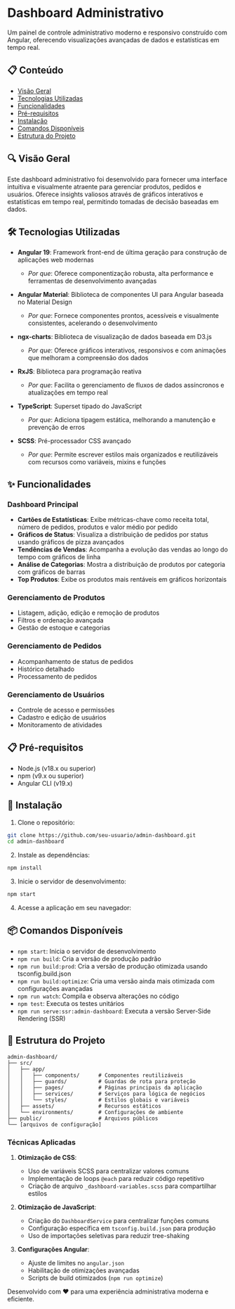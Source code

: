 # Dashboard Administrativo

Um painel de controle administrativo moderno e responsivo construído com Angular, oferecendo visualizações avançadas de dados e estatísticas em tempo real.


## 📋 Conteúdo

- [Visão Geral](#visão-geral)
- [Tecnologias Utilizadas](#tecnologias-utilizadas)
- [Funcionalidades](#funcionalidades)
- [Pré-requisitos](#pré-requisitos)
- [Instalação](#instalação)
- [Comandos Disponíveis](#comandos-disponíveis)
- [Estrutura do Projeto](#estrutura-do-projeto)


## 🔍 Visão Geral

Este dashboard administrativo foi desenvolvido para fornecer uma interface intuitiva e visualmente atraente para gerenciar produtos, pedidos e usuários. Oferece insights valiosos através de gráficos interativos e estatísticas em tempo real, permitindo tomadas de decisão baseadas em dados.

## 🛠️ Tecnologias Utilizadas

- **Angular 19**: Framework front-end de última geração para construção de aplicações web modernas
  - _Por que_: Oferece componentização robusta, alta performance e ferramentas de desenvolvimento avançadas

- **Angular Material**: Biblioteca de componentes UI para Angular baseada no Material Design
  - _Por que_: Fornece componentes prontos, acessíveis e visualmente consistentes, acelerando o desenvolvimento

- **ngx-charts**: Biblioteca de visualização de dados baseada em D3.js
  - _Por que_: Oferece gráficos interativos, responsivos e com animações que melhoram a compreensão dos dados

- **RxJS**: Biblioteca para programação reativa
  - _Por que_: Facilita o gerenciamento de fluxos de dados assíncronos e atualizações em tempo real

- **TypeScript**: Superset tipado do JavaScript
  - _Por que_: Adiciona tipagem estática, melhorando a manutenção e prevenção de erros

- **SCSS**: Pré-processador CSS avançado
  - _Por que_: Permite escrever estilos mais organizados e reutilizáveis com recursos como variáveis, mixins e funções

## ✨ Funcionalidades

### Dashboard Principal
- **Cartões de Estatísticas**: Exibe métricas-chave como receita total, número de pedidos, produtos e valor médio por pedido
- **Gráficos de Status**: Visualiza a distribuição de pedidos por status usando gráficos de pizza avançados
- **Tendências de Vendas**: Acompanha a evolução das vendas ao longo do tempo com gráficos de linha
- **Análise de Categorias**: Mostra a distribuição de produtos por categoria com gráficos de barras
- **Top Produtos**: Exibe os produtos mais rentáveis em gráficos horizontais

### Gerenciamento de Produtos
- Listagem, adição, edição e remoção de produtos
- Filtros e ordenação avançada
- Gestão de estoque e categorias

### Gerenciamento de Pedidos
- Acompanhamento de status de pedidos
- Histórico detalhado
- Processamento de pedidos

### Gerenciamento de Usuários
- Controle de acesso e permissões
- Cadastro e edição de usuários
- Monitoramento de atividades



## 📋 Pré-requisitos

- Node.js (v18.x ou superior)
- npm (v9.x ou superior)
- Angular CLI (v19.x)

## 🚀 Instalação

1. Clone o repositório:
```bash
git clone https://github.com/seu-usuario/admin-dashboard.git
cd admin-dashboard
```

2. Instale as dependências:
```bash
npm install
```

3. Inicie o servidor de desenvolvimento:
```bash
npm start
```

4. Acesse a aplicação em seu navegador:



## 📦 Comandos Disponíveis

- `npm start`: Inicia o servidor de desenvolvimento
- `npm run build`: Cria a versão de produção padrão
- `npm run build:prod`: Cria a versão de produção otimizada usando tsconfig.build.json
- `npm run build:optimize`: Cria uma versão ainda mais otimizada com configurações avançadas
- `npm run watch`: Compila e observa alterações no código
- `npm test`: Executa os testes unitários
- `npm run serve:ssr:admin-dashboard`: Executa a versão Server-Side Rendering (SSR)

## 📁 Estrutura do Projeto

```
admin-dashboard/
├── src/
│   ├── app/
│   │   ├── components/      # Componentes reutilizáveis
│   │   ├── guards/          # Guardas de rota para proteção
│   │   ├── pages/           # Páginas principais da aplicação
│   │   ├── services/        # Serviços para lógica de negócios
│   │   └── styles/          # Estilos globais e variáveis
│   ├── assets/              # Recursos estáticos
│   └── environments/        # Configurações de ambiente
├── public/                  # Arquivos públicos
└── [arquivos de configuração]
```



### Técnicas Aplicadas

1. **Otimização de CSS**:
   - Uso de variáveis SCSS para centralizar valores comuns
   - Implementação de loops `@each` para reduzir código repetitivo
   - Criação de arquivo `_dashboard-variables.scss` para compartilhar estilos



2. **Otimização de JavaScript**:
   - Criação do `DashboardService` para centralizar funções comuns
   - Configuração específica em `tsconfig.build.json` para produção
   - Uso de importações seletivas para reduzir tree-shaking

3. **Configurações Angular**:
   - Ajuste de limites no `angular.json`
   - Habilitação de otimizações avançadas
   - Scripts de build otimizados (`npm run optimize`)





Desenvolvido com ❤️ para uma experiência administrativa moderna e eficiente.
